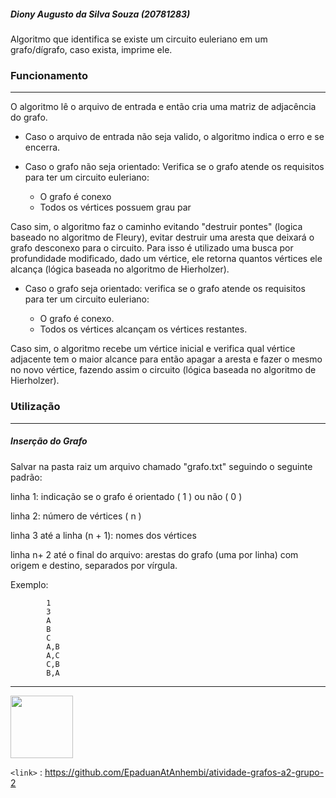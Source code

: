 ﻿##### Diony Augusto da Silva Souza (20781283)

Algoritmo que identifica se existe um circuito euleriano em um grafo/dígrafo, caso exista, imprime ele.

### Funcionamento

------------
O algoritmo lê o arquivo de entrada e então cria uma matriz de adjacência do grafo.

- Caso o arquivo de entrada não seja valido, o algoritmo indica o erro e se encerra.

- Caso o grafo não seja orientado:
Verifica se o grafo atende os requisitos para ter um circuito euleriano:
	- O grafo é conexo
	- Todos os vértices possuem grau par

Caso sim, o algoritmo faz o caminho evitando "destruir pontes" (logica baseado no algoritmo de Fleury), evitar destruir uma aresta que deixará o grafo desconexo para o circuito. 
Para isso é utilizado uma busca por profundidade modificado, dado um vértice, ele retorna quantos vértices ele alcança (lógica baseada no algoritmo de Hierholzer).
- Caso o grafo seja orientado:
verifica se o grafo atende os requisitos para ter um circuito euleriano:

	- O grafo é conexo.
	- Todos os vértices alcançam os vértices restantes.

Caso sim, o algoritmo recebe um vértice inicial e verifica qual vértice adjacente tem o maior alcance para então apagar a aresta 
e fazer o mesmo no novo vértice, fazendo assim o circuito (lógica baseada no algoritmo de Hierholzer).

### Utilização

------------


##### Inserção do Grafo

Salvar na pasta raiz um arquivo chamado "grafo.txt" seguindo o seguinte padrão:

linha 1: indicação se o grafo é orientado ( 1 ) ou não ( 0 )

linha 2: número de vértices ( n )

linha 3 até a linha (n + 1): nomes dos vértices

linha n+ 2 até o final do arquivo: arestas do grafo (uma por linha) com origem e destino, separados por vírgula.

Exemplo:

			1
			3
			A
			B
			C
			A,B
			A,C
			C,B
			B,A

------------


<a href="https://github.com/diony1997"><img src="https://avatars2.githubusercontent.com/u/32603543?s=460&u=d0f0068bc3c65043b04c687f1e209f305ceb657f&v=4"  height="100" width="100" ></a>



`<link>` : <https://github.com/EpaduanAtAnhembi/atividade-grafos-a2-grupo-2>


